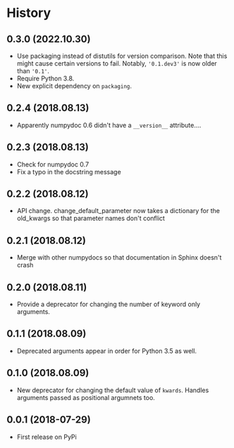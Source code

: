 # History

## 0.3.0 (2022.10.30)

* Use packaging instead of distutils for version comparison. Note that this
  might cause certain versions to fail. Notably, ``'0.1.dev3'`` is now older
  than ``'0.1'``.
* Require Python 3.8.
* New explicit dependency on ``packaging``.

## 0.2.4 (2018.08.13)
* Apparently numpydoc 0.6 didn't have a `__version__` attribute....


## 0.2.3 (2018.08.13)

* Check for numpydoc 0.7
* Fix a typo in the docstring message

## 0.2.2 (2018.08.12)

* API change. change_default_parameter now takes a dictionary for the
  old_kwargs so that parameter names don't conflict

## 0.2.1 (2018.08.12)

* Merge with other numpydocs so that documentation in Sphinx doesn't crash

## 0.2.0 (2018.08.11)

* Provide a deprecator for changing the number  of keyword only arguments.

## 0.1.1 (2018.08.09)

* Deprecated arguments appear in order for Python 3.5 as well.

## 0.1.0 (2018.08.09)

* New deprecator for changing the default value of `kwards`. Handles arguments
  passed as positional argumnets too.

## 0.0.1 (2018-07-29)

* First release on PyPi
